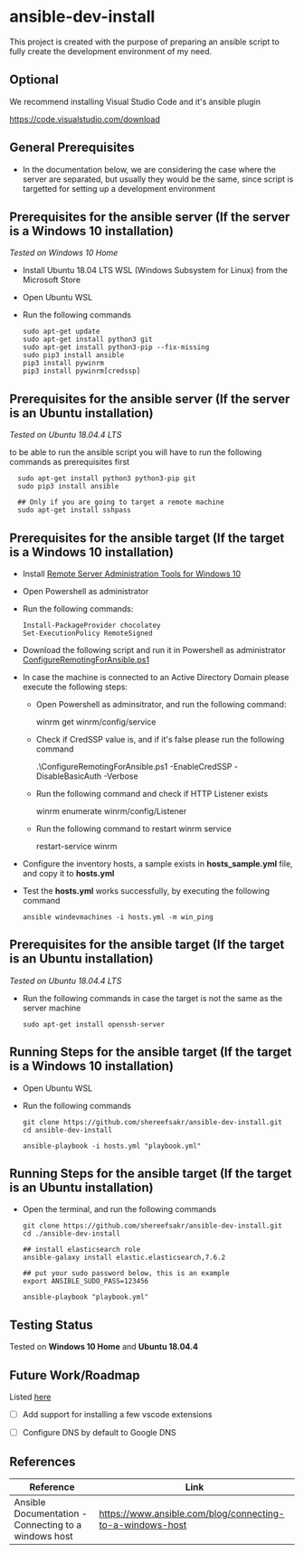 # ansible-dev-install

This project is created with the purpose of preparing an ansible script to fully create the development environment of my need.

## Optional

We recommend installing Visual Studio Code and it's ansible plugin

https://code.visualstudio.com/download

## General Prerequisites
* In the documentation below, we are considering the case where the server are separated, but usually they would be the same, since script is targetted for setting up a development environment

## Prerequisites for the ansible server (If the server is a Windows 10 installation)
*Tested on Windows 10 Home*
* Install Ubuntu 18.04 LTS WSL (Windows Subsystem for Linux) from the Microsoft Store
* Open Ubuntu WSL
* Run the following commands

      sudo apt-get update
      sudo apt-get install python3 git
      sudo apt-get install python3-pip --fix-missing
      sudo pip3 install ansible
      pip3 install pywinrm
      pip3 install pywinrm[credssp]
      
## Prerequisites for the ansible server (If the server is an Ubuntu installation)
*Tested on Ubuntu 18.04.4 LTS*

to be able to run the ansible script you will have to run the following commands as prerequisites first

      sudo apt-get install python3 python3-pip git
      sudo pip3 install ansible
      
      ## Only if you are going to target a remote machine
      sudo apt-get install sshpass


## Prerequisites for the ansible target (If the target is a Windows 10 installation)
* Install [Remote Server Administration Tools for Windows 10](https://www.microsoft.com/en-us/download/details.aspx?id=45520)
* Open Powershell as administrator
* Run the following commands:

      Install-PackageProvider chocolatey
      Set-ExecutionPolicy RemoteSigned

* Download the following script and run it in Powershell as administrator [ConfigureRemotingForAnsible.ps1](https://raw.githubusercontent.com/ansible/ansible/devel/examples/scripts/ConfigureRemotingForAnsible.ps1)

* In case the machine is connected to an Active Directory Domain please execute the following steps:
   * Open Powershell as adminsitrator, and run the following command:

      winrm get winrm/config/service
      
     
   * Check if CredSSP value is, and if it's false please run the following command

      .\ConfigureRemotingForAnsible.ps1 -EnableCredSSP -DisableBasicAuth -Verbose
      
   * Run the following command and check if HTTP Listener exists

      winrm enumerate winrm/config/Listener

   * Run the following command to restart winrm service

      restart-service winrm

* Configure the inventory hosts, a sample exists in **hosts_sample.yml** file, and copy it to **hosts.yml**
* Test the **hosts.yml** works successfully, by executing the following command

      ansible windevmachines -i hosts.yml -m win_ping
      
      
## Prerequisites for the ansible target (If the target is an Ubuntu installation)
*Tested on Ubuntu 18.04.4 LTS*

* Run the following commands in case the target is not the same as the server machine

      sudo apt-get install openssh-server

## Running Steps for the ansible target (If the target is a Windows 10 installation)

* Open Ubuntu WSL
* Run the following commands

      git clone https://github.com/shereefsakr/ansible-dev-install.git
      cd ansible-dev-install
      
      ansible-playbook -i hosts.yml "playbook.yml"

## Running Steps for the ansible target (If the target is an Ubuntu installation)
* Open the terminal, and run the following commands

      git clone https://github.com/shereefsakr/ansible-dev-install.git
      cd ./ansible-dev-install
      
      ## install elasticsearch role
      ansible-galaxy install elastic.elasticsearch,7.6.2
      
      ## put your sudo password below, this is an example
      export ANSIBLE_SUDO_PASS=123456

      ansible-playbook "playbook.yml"

## Testing Status

Tested on **Windows 10 Home** and **Ubuntu 18.04.4**

## Future Work/Roadmap

Listed [here](https://github.com/shereefsakr/ansible-dev-install/issues?q=is%3Aissue+is%3Aopen+label%3A%22roadmap%22)

- [ ] Add support for installing a few vscode extensions
- [ ] Configure DNS by default to Google DNS


## References

| Reference | Link |
| ----------- | ----------- |
| Ansible Documentation - Connecting to a windows host | https://www.ansible.com/blog/connecting-to-a-windows-host |
